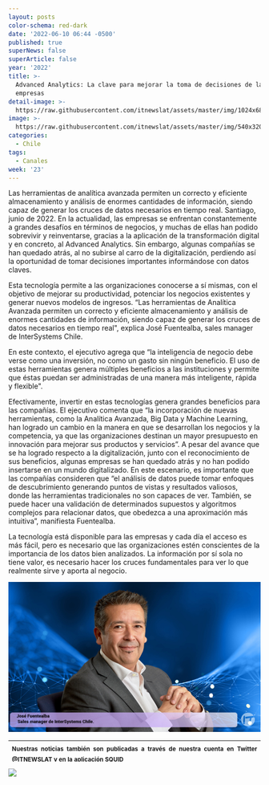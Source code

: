 ```yaml
---
layout: posts
color-schema: red-dark
date: '2022-06-10 06:44 -0500'
published: true
superNews: false
superArticle: false
year: '2022'
title: >-
  Advanced Analytics: La clave para mejorar la toma de decisiones de las
  empresas
detail-image: >-
  https://raw.githubusercontent.com/itnewslat/assets/master/img/1024x680/jose-fuentealba-g.jpg
image: >-
  https://raw.githubusercontent.com/itnewslat/assets/master/img/540x320/jose-fuentealba-p.jpg
categories:
  - Chile
tags:
  - Canales
week: '23'
---
```

Las herramientas de analítica avanzada permiten un correcto y eficiente almacenamiento y análisis de enormes cantidades de información, siendo capaz de generar los cruces de datos necesarios en tiempo real.
Santiago, junio de 2022. En la actualidad, las empresas se enfrentan constantemente a grandes desafíos en términos de negocios, y muchas de ellas han podido sobrevivir y reinventarse, gracias a la aplicación de la transformación digital y en concreto, al Advanced Analytics. Sin embargo, algunas compañías se han quedado atrás, al no subirse al carro de la digitalización, perdiendo así la oportunidad de tomar decisiones importantes informándose con datos claves.  

Esta tecnología permite a las organizaciones conocerse a sí mismas, con el objetivo de mejorar su productividad, potenciar los negocios existentes y generar nuevos modelos de ingresos. “Las herramientas de Analítica Avanzada permiten un correcto y eficiente almacenamiento y análisis de enormes cantidades de información, siendo capaz de generar los cruces de datos necesarios en tiempo real", explica José Fuentealba, sales manager de InterSystems Chile. 

En este contexto, el ejecutivo agrega que “la inteligencia de negocio debe verse como una inversión, no como un gasto sin ningún beneficio. El uso de estas herramientas genera múltiples beneficios a las instituciones y permite que éstas puedan ser administradas de una manera más inteligente, rápida y flexible".

Efectivamente, invertir en estas tecnologías genera grandes beneficios para las compañías. El ejecutivo comenta que “la incorporación de nuevas herramientas, como la Analítica Avanzada, Big Data y Machine Learning, han logrado un cambio en la manera en que se desarrollan los negocios y la competencia, ya que las organizaciones destinan un mayor presupuesto en innovación para mejorar sus productos y servicios”.
A pesar del avance que se ha logrado respecto a la digitalización, junto con el reconocimiento de sus beneficios, algunas empresas se han quedado atrás y no han podido insertarse en un mundo digitalizado. En este escenario, es importante que las compañías consideren que “el análisis de datos puede tomar enfoques de descubrimiento generando puntos de vistas y resultados valiosos, donde las herramientas tradicionales no son capaces de ver. También, se puede hacer una validación de determinados supuestos y algoritmos complejos para relacionar datos, que obedezca a una aproximación más intuitiva”, manifiesta Fuentealba.
 
La tecnología está disponible para las empresas y cada día el acceso es más fácil, pero es necesario que las organizaciones estén conscientes de la importancia de los datos bien analizados. La información por sí sola no tiene valor, es necesario hacer los cruces fundamentales para ver lo que realmente sirve y aporta al negocio. 

![](https://raw.githubusercontent.com/itnewslat/assets/master/img/540x320/jose-fuentealba-p.jpg)

<table style="height: 42px;" width="569">
<tbody>
<tr>
<td style="text-align: justify;"><sub><strong>Nuestras noticias también son publicadas a través de nuestra cuenta en Twitter <a href="https://twitter.com/itnewslat?lang=es">@ITNEWSLAT</a> y en la aplicación <a href="https://squidapp.co/en/">SQUID</a></strong></sub></td>
</tr>
</tbody>
</table>

<img src="https://tracker.metricool.com/c3po.jpg?hash=56f88a41e39ab42c063cc51676587a04"/>